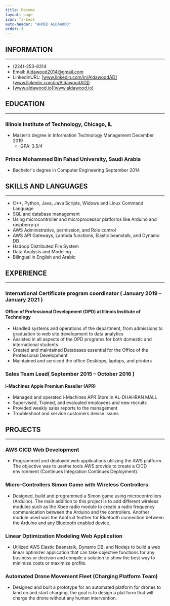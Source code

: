 ```yaml
---
title: Resume  
layout: page
icon: fa-book
auto-header: "AHMED ALDAWOOD"
order: 4
---
```


## INFORMATION
---
- (224)-253-8314
- Email: [Aldawood2014@gmail.com](aldawood2014@gmail.com)
- LinkedInURL: [www.linkedin.com/in/AldawoodAD](www.linkedin.com/in/AldawoodAD])
- [www.aldawood.io](www.aldawood.io) 

## EDUCATION
---	
### Illinois Institute of Technology, Chicago, IL
* Master’s degree in Information Technology Management December 2019
    * GPA: 3.5/4

### Prince Mohammed Bin Fahad University, Saudi Arabia
* Bachelor's degree in Computer Engineering September 2014


## SKILLS AND LANGUAGES	
---
* C++, Python, Java, Java Scripts, Widows and Linux Command Language
* SQL and database management
* Using microcontroller and microprocessor platforms like Arduino and raspberry-pi
* AWS Administrative, permission, and Role control
* AWS API Gateways, Lambda functions, Elastic beanstalk, and Dynamo DB
* Hadoop Distributed File System
* Data Analysis and Modeling 
* Bilingual in English and Arabic

## EXPERIENCE	
---
### **International Certificate program coordinator** ( January 2019 – January 2021 )
#### Office of Professional Development (OPD) at Illinois Institute of Technology
* Handled systems and operations of the department, from admissions to graduation to web site development to data analytics
* Assisted in all aspects of the OPD programs for both domestic and international students
* Created and maintained Databases essential for the Office of the Professional Development
*  Maintained and serviced the office Desktops, laptops, and printers  

### **Sales Team Lead**( September 2015 – October 2016 )
#### i-Machines Apple Premium Reseller (APR)
* Managed and operated i-Machines APR Store in AL-DHAHRAN MALL
* Supervised, Trained, and evaluated employees and new recruits
* Provided weekly sales reports to the management
* Troubleshoot and service customers devise issues   

## PROJECTS
---	
### AWS CICD Web Development
* Programmed and deployed web applications utilizing the AWS platform. The objective was to usethe tools AWS provide to create a CICD environment (Continues Integration Continues Deployment).

### Micro-Controllers Simon Game with Wireless Controllers
* Designed, build and programmed a Simon game using microcontrollers (Arduino). The main addition to this project is to add different wireless modules such as the Xbee radio module to create a radio frequency communication between the Arduino and the controllers. Another module used was the Adafruit feather for Bluetooth connection between the Arduino and any Bluetooth enabled device. 

### Linear Optimization Modeling Web Application
* Utilized AWS Elastic Beanstalk, Dynamo DB, and Nodejs to build a web linear optimizer application that can take objective functions for any business or decision and compile a solution to show the best way to minimize costs or maximize profits.

### Automated Drone Movement Fleet (Charging Platform Team)
* Designed and built a prototype for an automated platform for drones to land on and start charging, the goal is to design a plat form that will charge the drone without any human intervention.

















 

